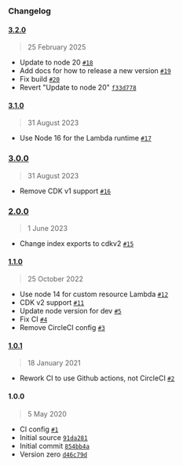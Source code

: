 ### Changelog

#### [3.2.0](https://github.com/isotoma/es-settings-cdk/compare/3.1.0...3.2.0)

> 25 February 2025

- Update to node 20 [`#18`](https://github.com/isotoma/es-settings-cdk/pull/18)
- Add docs for how to release a new version [`#19`](https://github.com/isotoma/es-settings-cdk/pull/19)
- Fix build [`#20`](https://github.com/isotoma/es-settings-cdk/pull/20)
- Revert "Update to node 20" [`f33d778`](https://github.com/isotoma/es-settings-cdk/commit/f33d77864ec0086d487d56df371ba5c24995a1bb)

#### [3.1.0](https://github.com/isotoma/es-settings-cdk/compare/3.0.0...3.1.0)

> 31 August 2023

- Use Node 16 for the Lambda runtime [`#17`](https://github.com/isotoma/es-settings-cdk/pull/17)

### [3.0.0](https://github.com/isotoma/es-settings-cdk/compare/2.0.0...3.0.0)

> 31 August 2023

- Remove CDK v1 support [`#16`](https://github.com/isotoma/es-settings-cdk/pull/16)

### [2.0.0](https://github.com/isotoma/es-settings-cdk/compare/1.1.0...2.0.0)

> 1 June 2023

- Change index exports to cdkv2 [`#15`](https://github.com/isotoma/es-settings-cdk/pull/15)

#### [1.1.0](https://github.com/isotoma/es-settings-cdk/compare/1.0.1...1.1.0)

> 25 October 2022

- Use node 14 for custom resource Lambda [`#12`](https://github.com/isotoma/es-settings-cdk/pull/12)
- CDK v2 support [`#11`](https://github.com/isotoma/es-settings-cdk/pull/11)
- Update node version for dev [`#5`](https://github.com/isotoma/es-settings-cdk/pull/5)
- Fix CI [`#4`](https://github.com/isotoma/es-settings-cdk/pull/4)
- Remove CircleCI config [`#3`](https://github.com/isotoma/es-settings-cdk/pull/3)

#### [1.0.1](https://github.com/isotoma/es-settings-cdk/compare/1.0.0...1.0.1)

> 18 January 2021

- Rework CI to use Github actions, not CircleCI [`#2`](https://github.com/isotoma/es-settings-cdk/pull/2)

#### 1.0.0

> 5 May 2020

- CI config [`#1`](https://github.com/isotoma/es-settings-cdk/pull/1)
- Initial source [`91da281`](https://github.com/isotoma/es-settings-cdk/commit/91da2810118bb0fb012142f7d0976dadb302d48b)
- Initial commit [`854bb4a`](https://github.com/isotoma/es-settings-cdk/commit/854bb4a4639ad6be5bd5b97f025d579cd6d2bc3f)
- Version zero [`d46c79d`](https://github.com/isotoma/es-settings-cdk/commit/d46c79d5b607a28c03fac7de49fa33bf1abedc56)
